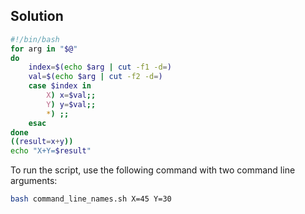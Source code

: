 ## Solution

```bash
#!/bin/bash  
for arg in "$@"  
do  
    index=$(echo $arg | cut -f1 -d=)  
    val=$(echo $arg | cut -f2 -d=)  
    case $index in  
        X) x=$val;;  
        Y) y=$val;;  
        *) ;;
    esac  
done  
((result=x+y))  
echo "X+Y=$result"
```

To run the script, use the following command with two command line arguments:

```bash
bash command_line_names.sh X=45 Y=30
```

